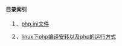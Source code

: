 #### 目录索引

　１、[php.ini文件](https://github.com/buchongyu/buchongyu.github.io/blob/master/php/php.ini.MD)

　２、[linux下php编译安转以及php的运行方式]()
